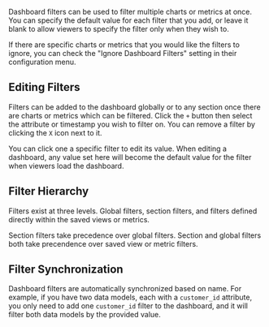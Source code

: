 Dashboard filters can be used to filter multiple charts or metrics at once.
You can specify the default value for each filter that you add, or leave it
blank to allow viewers to specify the filter only when they wish to.

If there are specific charts or metrics that you would like the filters to ignore,
you can check the "Ignore Dashboard Filters" setting in their configuration menu.

## Editing Filters
Filters can be added to the dashboard globally or to any section once there are
charts or metrics which can be filtered. Click the `+` button then select the
attribute or timestamp you wish to filter on. You can remove a filter by clicking
the `X` icon next to it.

You can click one a specific filter to edit its value. When editing a dashboard,
any value set here will become the default value for the filter when viewers
load the dashboard.

## Filter Hierarchy
Filters exist at three levels. Global filters, section filters, and filters
defined directly within the saved views or metrics.

<!-- this concept is confusing and this _probably_
isn't the clearest way to explain it -->
Section filters take precedence over global filters. Section and global filters
both take precendence over saved view or metric filters.

## Filter Synchronization
Dashboard filters are automatically synchronized based on name. For example, if
you have two data models, each with a `customer_id` attribute, you only need to
add one `customer_id` filter to the dashboard, and it will filter both data
models by the provided value.
